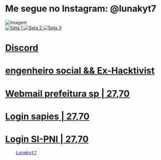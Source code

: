 
<!DOCTYPE html>
<html>
<head>
  <meta http-equiv="CONTENT-TYPE" content="text/html; charset=UTF-8">
  <link rel="stylesheet" href="styles/style.css"/>

    
 
</head>
<body>
  <h1>Me segue no Instagram: @lunakyt7</h1>  
  <div class="separator">
    <img src="https://blogger.googleusercontent.com/img/b/R29vZ2xl/AVvXsEjJmCMAo5zC50AJSlMkQY78hLSjqnw60bIhulzmIhG0CE2JtZQu3QdcRh9LRXk54EoscC5lScmjCzvlVdxTeMAcg_ybT3kSFu369vin4r4DnJtzZRRbdaHyHDN7ipcChqEk6dUF-KNixFt6PmciuF4b90OvQ0Qwz4ky4DSEQdFF17lM8cAPBO5gQDd0PJFE/s16000/cc.PNG" alt="Imagem">
  </div>
  <div class="separator">
    <a href="https://blogger.googleusercontent.com/img/b/R29vZ2xl/AVvXsEjKL_sZqs152NcrcSk-dfxzc-aczZPyIeiOQ8FGOyUwcFlM9VuJrLZqRNEoaMGSY4PaQVIZADCvMUTHV_Uc7L2oVoHRuwrFF9ncgWuCdnMAfpnzkKDmX-xmDLWrcce3kk5ji2FeUTz3sVzGa4HzRvSDl-R0q951SbXcVSnykcoKOtGOfu6bkN6dY89C_Va3/s65/seta-imagem-animada-0182.gif">
      <img src="https://blogger.googleusercontent.com/img/b/R29vZ2xl/AVvXsEjKL_sZqs152NcrcSk-dfxzc-aczZPyIeiOQ8FGOyUwcFlM9VuJrLZqRNEoaMGSY4PaQVIZADCvMUTHV_Uc7L2oVoHRuwrFF9ncgWuCdnMAfpnzkKDmX-xmDLWrcce3kk5ji2FeUTz3sVzGa4HzRvSDl-R0q951SbXcVSnykcoKOtGOfu6bkN6dY89C_Va3/s16000/seta-imagem-animada-0182.gif" alt="Seta 1">
    </a>
    <a href="https://blogger.googleusercontent.com/img/b/R29vZ2xl/AVvXsEjKL_sZqs152NcrcSk-dfxzc-aczZPyIeiOQ8FGOyUwcFlM9VuJrLZqRNEoaMGSY4PaQVIZADCvMUTHV_Uc7L2oVoHRuwrFF9ncgWuCdnMAfpnzkKDmX-xmDLWrcce3kk5ji2FeUTz3sVzGa4HzRvSDl-R0q951SbXcVSnykcoKOtGOfu6bkN6dY89C_Va3/s16000/seta-imagem-animada-0182.gif">
      <img src="https://blogger.googleusercontent.com/img/b/R29vZ2xl/AVvXsEjKL_sZqs152NcrcSk-dfxzc-aczZPyIeiOQ8FGOyUwcFlM9VuJrLZqRNEoaMGSY4PaQVIZADCvMUTHV_Uc7L2oVoHRuwrFF9ncgWuCdnMAfpnzkKDmX-xmDLWrcce3kk5ji2FeUTz3sVzGa4HzRvSDl-R0q951SbXcVSnykcoKOtGOfu6bkN6dY89C_Va3/s16000/seta-imagem-animada-0182.gif" alt="Seta 2">
    </a>
    <a href="https://blogger.googleusercontent.com/img/b/R29vZ2xl/AVvXsEjKL_sZqs152NcrcSk-dfxzc-aczZPyIeiOQ8FGOyUwcFlM9VuJrLZqRNEoaMGSY4PaQVIZADCvMUTHV_Uc7L2oVoHRuwrFF9ncgWuCdnMAfpnzkKDmX-xmDLWrcce3kk5ji2FeUTz3sVzGa4HzRvSDl-R0q951SbXcVSnykcoKOtGOfu6bkN6dY89C_Va3/s16000/seta-imagem-animada-0182.gif">
      <img src="https://blogger.googleusercontent.com/img/b/R29vZ2xl/AVvXsEjKL_sZqs152NcrcSk-dfxzc-aczZPyIeiOQ8FGOyUwcFlM9VuJrLZqRNEoaMGSY4PaQVIZADCvMUTHV_Uc7L2oVoHRuwrFF9ncgWuCdnMAfpnzkKDmX-xmDLWrcce3kk5ji2FeUTz3sVzGa4HzRvSDl-R0q951SbXcVSnykcoKOtGOfu6bkN6dY89C_Va3/s16000/seta-imagem-animada-0182.gif" alt="Seta 3">
    </a>
  </div>
  <h1><a href="https://discord.gg/Qyp596nU6p" target="_blank">Discord</a></h1>
       <h1><a href="https://xvideos.com" target="_blank">engenheiro social && Ex-Hacktivist</a></h1>
    <h1><a href="https://t.me/lunakyt7kkj" target="_blank">Webmail prefeitura sp | 27,70</a></h1>
      <h1><a href="https://t.me/lunakyt7kkj" target="_blank">Login sapies | 27,70</a></h1>
         <h1><a href="https://t.me/lunakyt7kkj" target="_blank">Login SI-PNI | 27,70</a></h1>
  
   <span style="font-family: courier;"><span style="color: white;">by: </span><a href="https://t.me/lunakyt7kkj" target="_blank"><span style="color: #2b00fe;">Lunakyt7</span></a></span>
